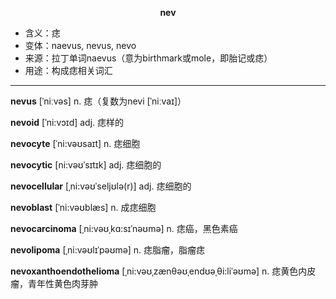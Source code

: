 
**<center>nev</center>**

- <span class="definition">含义：痣</span>
- <span class="definition">变体：naevus, nevus, nevo</span>
- <span class="definition">来源：拉丁单词naevus（意为birthmark或mole，即胎记或痣）</span>
- <span class="definition">用途：构成痣相关词汇</span>


---


<span class="vocabulary">**nevus**</span> [ˈniːvəs] n. 痣（复数为nevi [ˈniːvaɪ]）

<span class="vocabulary">**nevoid**</span> [ˈni:vɔɪd] adj. 痣样的

<span class="vocabulary">**nevocyte**</span> [ˈni:vəʊsaɪt] n. 痣细胞

<span class="vocabulary">**nevocytic**</span> [ni:vəʊˈsɪtɪk] adj. 痣细胞的

<span class="vocabulary">**nevocellular**</span> [ˌni:vəʊˈseljʊlə(r)] adj. 痣细胞的

<span class="vocabulary">**nevoblast**</span> [ˈni:vəʊblæs] n. 成痣细胞

<span class="vocabulary">**nevocarcinoma**</span> [ˌni:vəʊˌkɑ:sɪˈnəʊmə] n. 痣癌，黑色素癌

<span class="vocabulary">**nevolipoma**</span> [ˌni:vəʊlɪˈpəʊmə] n. 痣脂瘤，脂瘤痣

<span class="vocabulary">**nevoxanthoendothelioma**</span> [ˌni:vəʊˌzænθəʊˌendʊəˌθi:liˈəʊmə] n. 痣黄色内皮瘤，青年性黄色肉芽肿

